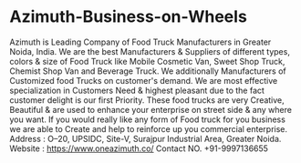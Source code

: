 # Azimuth-Business-on-Wheels
Azimuth is Leading Company of Food Truck Manufacturers in Greater Noida, India. We are the best Manufacturers &amp; Suppliers of different types, colors &amp; size of Food Truck like Mobile Cosmetic Van, Sweet Shop Truck, Chemist Shop Van and Beverage Truck. We additionally Manufacturers of Customized food Trucks on customer's demand. We are most effective specialization in Customers Need &amp; highest pleasant due to the fact customer delight is our first Priority. These food trucks are very Creative, Beautiful &amp; are used to enhance your enterprise on street side &amp; any where you want. If you would really like any form of Food truck for you business we are able to Create and help to reinforce up you commercial enterprise.  Address :    O–20, UPSIDC, Site-V, Surajpur Industrial Area, Greater Noida. Website :    https://www.oneazimuth.co/  Contact NO.  +91-9997136655
